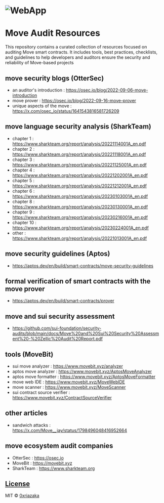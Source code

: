 # ![WebApp](https://github.com/0xriazaka/Move-Audit-Resources/blob/main/images/image.jpg)
# Move Audit Resources
This repository contains a curated collection of resources focused on auditing Move smart contracts. It includes tools, best practices, checklists, and guidelines to help developers and auditors ensure the security and reliability of Move-based projects


## move security blogs (OtterSec)
- an auditor's introduction : https://osec.io/blog/2022-09-06-move-introduction
- move prover : https://osec.io/blog/2022-09-16-move-prover
- unique aspects of the move : https://x.com/osec_io/status/1641543816581726209


## move language security analysis (SharkTeam)
- chapter 1 : https://www.sharkteam.org/report/analysis/20221114001A_en.pdf
- chapter 2 : https://www.sharkteam.org/report/analysis/20221118001A_en.pdf
- chapter 3 : https://www.sharkteam.org/report/analysis/20221125001A_en.pdf
- chapter 4 : https://www.sharkteam.org/report/analysis/20221202001A_en.pdf
- chapter 5 : https://www.sharkteam.org/report/analysis/20221212001A_en.pdf
- chapter 6 : https://www.sharkteam.org/report/analysis/20230103001A_en.pdf
- chapter 8 : https://www.sharkteam.org/report/analysis/20230130001A_en.pdf
- chapter 9 : https://www.sharkteam.org/report/analysis/20230216001A_en.pdf
- chapter 10 : https://www.sharkteam.org/report/analysis/20230224001A_en.pdf
- other : https://www.sharkteam.org/report/analysis/20221013001A_en.pdf


## move security guidelines (Aptos)
- https://aptos.dev/en/build/smart-contracts/move-security-guidelines

## formal verification of smart contracts with the move prover
- https://aptos.dev/en/build/smart-contracts/prover

## move and sui security assessment
- https://github.com/sui-foundation/security-audits/blob/main/docs/Move%20and%20Sui%20Security%20Assessment%20-%20Zellic%20Audit%20Report.pdf
  
## tools (MoveBit)
- sui move analyzer : https://www.movebit.xyz/analyzer
- aptos move analyzer : https://www.movebit.xyz/AptosMoveAnalyzer
- aptos move formatter : https://www.movebit.xyz/AptosMoveFormatter
- move web IDE : https://www.movebit.xyz/MoveWebIDE
- move scanner : https://www.movebit.xyz/MoveScanner
- sui contract source verifier : https://www.movebit.xyz/ContractSourceVerifier

## other articles
- sandwich attacks : https://x.com/Move__jay/status/1798496048416952664

## move ecosystem audit companies
- OtterSec : https://osec.io
- MoveBit : https://movebit.xyz
- SharkTeam : https://www.sharkteam.org

## [License](https://github.com/0xriazaka/Move-Audit-Resources/blob/main/LICENSE)

MIT © [0xriazaka](https://github.com/0xriazaka)
